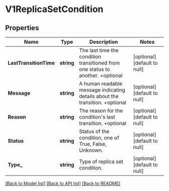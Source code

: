 # V1ReplicaSetCondition

## Properties
Name | Type | Description | Notes
------------ | ------------- | ------------- | -------------
**LastTransitionTime** | **string** | The last time the condition transitioned from one status to another. +optional | [optional] [default to null]
**Message** | **string** | A human readable message indicating details about the transition. +optional | [optional] [default to null]
**Reason** | **string** | The reason for the condition&#x27;s last transition. +optional | [optional] [default to null]
**Status** | **string** | Status of the condition, one of True, False, Unknown. | [optional] [default to null]
**Type_** | **string** | Type of replica set condition. | [optional] [default to null]

[[Back to Model list]](../README.md#documentation-for-models) [[Back to API list]](../README.md#documentation-for-api-endpoints) [[Back to README]](../README.md)

